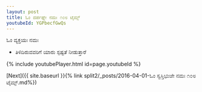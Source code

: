 ```yaml
---
layout: post
title: ಓಂ ದರ್ಪಘ್ನೇ ನಮಃ ೧೦೮ ಟೈಮ್ಸ್
youtubeId: YGPbecfGwQs
---
```

 
 
 ಓಂ ವ್ಯಕ್ತಯಃ ನಮಃ  
 
 -  ತಿಳಿದಿರುವವರಿಗೆ ಯಾರು ಸ್ಪಷ್ಟತೆ ನೀಡುತ್ತಾರೆ 
 
  
 
  
 
 
 
 
 
 


{% include youtubePlayer.html id=page.youtubeId %}
 
[Next]({{ site.baseurl }}{% link  split2/_posts/2016-04-01-ಓಂ ಸ್ವಸ್ತಿಭುಜೇ ನಮಃ ೧೦೮ ಟೈಮ್ಸ್.md%})
 
